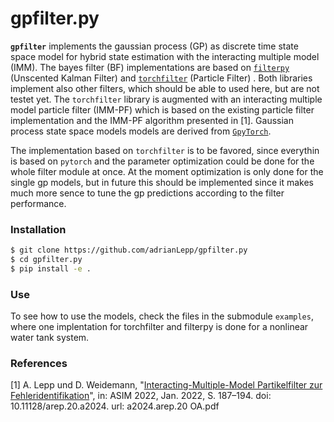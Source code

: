 # gpfilter.py

**`gpfilter`** implements the gaussian process (GP) as discrete time state space model for hybrid state estimation with the interacting multiple model (IMM).
The bayes filter (BF) implementations are based on 
[`filterpy`](https://github.com/rlabbe/filterpy) (Unscented Kalman Filter) 
and
[`torchfilter`](https://github.com/stanford-iprl-lab/torchfilter) (Particle Filter)
.
Both libraries implement also other filters, which should be able to used here, but are not testet yet.
The `torchfilter` library is augmented with an interacting multiple model particle filter (IMM-PF) which is based on the existing particle filter implementation and the IMM-PF algorithm presented in [1].
Gaussian process state space models models are derived from [`GpyTorch`](https://github.com/cornellius-gp/gpytorch).

The implementation based on `torchfilter` is to be favored, since everythin is based on `pytorch` and the parameter optimization could be done for the whole filter module at once. At the moment optimization is only done for the single gp models, but in future this should be implemented since it makes much more sence to tune the gp predictions according to the filter performance. 

### Installation

```bash
$ git clone https://github.com/adrianLepp/gpfilter.py
$ cd gpfilter.py
$ pip install -e .
```

### Use

To see how to use the models, check the files in the submodule `examples`, where one implentation for torchfilter and filterpy is done for a nonlinear water tank system. 

### References

[1] A. Lepp und D. Weidemann,
"[Interacting-Multiple-Model Partikelfilter zur Fehleridentifikation](https://www.asim-gi.org/fileadmin/user_upload_asim/ASIM_Publikationen_OA/AM180/a2024.arep.20_OA.pdf)",
in: ASIM 2022, Jan. 2022, S. 187–194. doi: 10.11128/arep.20.a2024. url:
a2024.arep.20 OA.pdf

